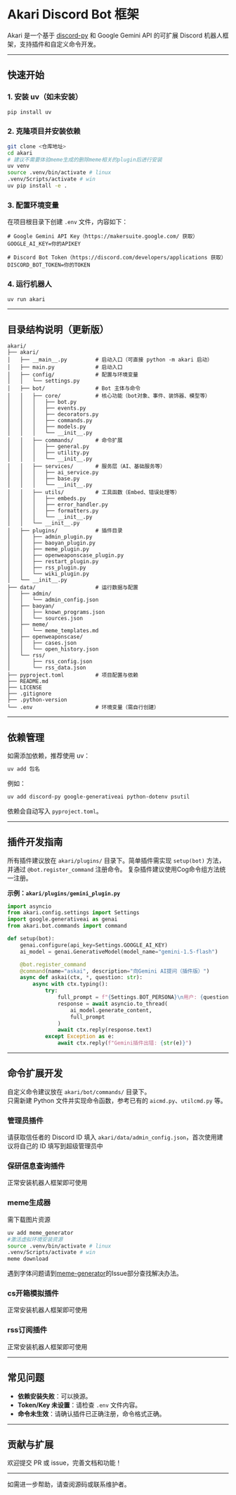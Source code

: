 # Akari Discord Bot 框架

Akari 是一个基于 [discord-py](https://github.com/Rapptz/discord.py) 和 Google Gemini API 的可扩展 Discord 机器人框架，支持插件和自定义命令开发。

---

## 快速开始

### 1. 安装 uv（如未安装）

```bash
pip install uv
```

### 2. 克隆项目并安装依赖

```bash
git clone <仓库地址>
cd akari
# 建议不需要体验meme生成的删除meme相关的plugin后进行安装
uv venv
source .venv/bin/activate # linux
.venv/Scripts/activate # win
uv pip install -e .
```


### 3. 配置环境变量

在项目根目录下创建 `.env` 文件，内容如下：

```env
# Google Gemini API Key（https://makersuite.google.com/ 获取）
GOOGLE_AI_KEY=你的APIKEY

# Discord Bot Token（https://discord.com/developers/applications 获取）
DISCORD_BOT_TOKEN=你的TOKEN
```

### 4. 运行机器人

```bash
uv run akari
```


---

## 目录结构说明（更新版）

```
akari/
├── akari/
│   ├── __main__.py         # 启动入口（可直接 python -m akari 启动）
│   ├── main.py             # 启动入口
│   ├── config/             # 配置与环境变量
│   │   └── settings.py
│   ├── bot/                # Bot 主体与命令
│   │   ├── core/           # 核心功能（bot对象、事件、装饰器、模型等）
│   │   │   ├── bot.py
│   │   │   ├── events.py
│   │   │   ├── decorators.py
│   │   │   ├── commands.py
│   │   │   ├── models.py
│   │   │   └── __init__.py
│   │   ├── commands/       # 命令扩展
│   │   │   ├── general.py
│   │   │   ├── utility.py
│   │   │   └── __init__.py
│   │   ├── services/       # 服务层（AI、基础服务等）
│   │   │   ├── ai_service.py
│   │   │   ├── base.py
│   │   │   └── __init__.py
│   │   ├── utils/          # 工具函数（Embed、错误处理等）
│   │   │   ├── embeds.py
│   │   │   ├── error_handler.py
│   │   │   ├── formatters.py
│   │   │   └── __init__.py
│   │   └── __init__.py
│   ├── plugins/            # 插件目录
│   │   ├── admin_plugin.py
│   │   ├── baoyan_plugin.py
│   │   ├── meme_plugin.py
│   │   ├── openweaponscase_plugin.py
│   │   ├── restart_plugin.py
│   │   ├── rss_plugin.py
│   │   └── wiki_plugin.py
│   └── __init__.py
├── data/                   # 运行数据与配置
│   ├── admin/
│   │   └── admin_config.json
│   ├── baoyan/
│   │   ├── known_programs.json
│   │   └── sources.json
│   ├── meme/
│   │   └── meme_templates.md
│   ├── openweaponscase/
│   │   ├── cases.json
│   │   └── open_history.json
│   └── rss/
│       ├── rss_config.json
│       └── rss_data.json
├── pyproject.toml          # 项目配置与依赖
├── README.md
├── LICENSE
├── .gitignore
├── .python-version
└── .env                    # 环境变量（需自行创建）
```

---

## 依赖管理

如需添加依赖，推荐使用 uv：

```bash
uv add 包名
```
例如：
```bash
uv add discord-py google-generativeai python-dotenv psutil
```
依赖会自动写入 `pyproject.toml`。

---

## 插件开发指南

所有插件建议放在 `akari/plugins/` 目录下。简单插件需实现 `setup(bot)` 方法，并通过 `@bot.register_command` 注册命令。
复杂插件建议使用Cog命令组方法统一注册。

**示例：`akari/plugins/gemini_plugin.py`**
```python
import asyncio
from akari.config.settings import Settings
import google.generativeai as genai
from akari.bot.commands import command

def setup(bot):
    genai.configure(api_key=Settings.GOOGLE_AI_KEY)
    ai_model = genai.GenerativeModel(model_name="gemini-1.5-flash")

    @bot.register_command
    @command(name="askai", description="向Gemini AI提问（插件版）")
    async def askai(ctx, *, question: str):
        async with ctx.typing():
            try:
                full_prompt = f"{Settings.BOT_PERSONA}\n用户: {question}"
                response = await asyncio.to_thread(
                    ai_model.generate_content,
                    full_prompt
                )
                await ctx.reply(response.text)
            except Exception as e:
                await ctx.reply(f"Gemini插件出错: {str(e)}")
```

---

## 命令扩展开发

自定义命令建议放在 `akari/bot/commands/` 目录下。  
只需新建 Python 文件并实现命令函数，参考已有的 `aicmd.py`、`utilcmd.py` 等。

### 管理员插件
请获取信任者的 Discord ID 填入 `akari/data/admin_config.json`，首次使用建议将自己的 ID 填写到超级管理员中

### 保研信息查询插件
正常安装机器人框架即可使用

### meme生成器
需下载图片资源
```bash
uv add meme_generator
#激活虚拟环境安装资源
source .venv/bin/activate # linux
.venv/Scripts/activate # win
meme download
```
遇到字体问题请到[meme-generator](https://github.com/MemeCrafters/meme-generator)的Issue部分查找解决办法。

### cs开箱模拟插件
正常安装机器人框架即可使用

### rss订阅插件
正常安装机器人框架即可使用

---

## 常见问题

- **依赖安装失败**：可以换源。
- **Token/Key 未设置**：请检查 `.env` 文件内容。
- **命令未生效**：请确认插件已正确注册，命令格式正确。

---

## 贡献与扩展

欢迎提交 PR 或 issue，完善文档和功能！

---

如需进一步帮助，请查阅源码或联系维护者。

